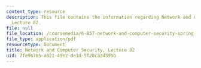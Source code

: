 ```yaml
---
content_type: resource
description: This file contains the information regarding Network and Computer Security,
  Lecture 02.
file: null
file_location: /coursemedia/6-857-network-and-computer-security-spring-2014/7fe96705a82149e2de1d5f20ca34595b_MIT6_857S14_Lec02.pdf
file_type: application/pdf
resourcetype: Document
title: Network and Computer Security, Lecture 02
uid: 7fe96705-a821-49e2-de1d-5f20ca34595b
---
```

